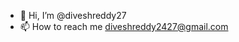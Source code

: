 - 👋 Hi, I’m @diveshreddy27
- 📫 How to reach me diveshreddy2427@gmail.com

<!---
diveshreddy27/diveshreddy27 is a ✨ special ✨ repository because its `README.md` (this file) appears on your GitHub profile.
You can click the Preview link to take a look at your changes.
--->
